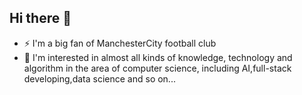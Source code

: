 ## Hi there 👋
- ⚡ I'm a big fan of ManchesterCity football club
- 🌱 I'm interested in almost all kinds of knowledge, technology and algorithm in the area of computer science, including AI,full-stack developing,data science and so on...
<!--
**Zlatanwic/Zlatanwic** is a ✨ _special_ ✨ repository because its `README.md` (this file) appears on your GitHub profile.

Here are some ideas to get you started:

- 🔭 I’m currently working on ...
- 🌱 I’m currently learning ...
- 👯 I’m looking to collaborate on ...
- 🤔 I’m looking for help with ...
- 💬 Ask me about ...
- 📫 How to reach me: ...
- 😄 Pronouns: ...
- ⚡ Fun fact: ...
[![Anurag's GitHub stats](https://github-readme-stats.vercel.app/api?username=Zlatanwic)](https://github.com/anuraghazra/github-readme-stats)
-->

